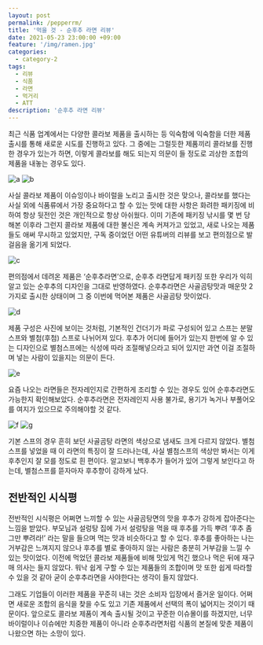 ```yaml
---
layout: post
permalink: /pepperrm/
title: '먹을 것 - 순후추 라면 리뷰'
date: 2021-05-23 23:00:00 +09:00
feature: '/img/ramen.jpg'
categories:
  - category-2
tags:
  - 리뷰
  - 식품
  - 라면
  - 먹거리
  - ATT
description: '순후추 라면 리뷰'
---
```

최근 식품 업계에서는 다양한 콜라보 제품을 출시하는 등 익숙함에 익숙함을 더한 제품 출시를 통해 새로운 시도를 진행하고 있다.
그 중에는 그럴듯한 제품끼리 콜라보를 진행한 경우가 있는가 하면, 이렇게 콜라보를 해도 되는지 의문이 들 정도로 괴상한 조합의 제품을 내놓는 경우도 있다.


![a](/img/collab1.jpg)
![b](/img/collb2.jpg)

사실 콜라보 제품이 이슈잉이나 바이럴을 노리고 출시한 것은 맞으나,
콜라보를 했다는 사실 외에 식품류에서 가장 중요하다고 할 수 있는 맛에 대한 사항은 화려한 패키징에 비하여 항상 뒷전인 것은 개인적으로 항상 아쉬웠다.
이미 기존에 패키징 낚시를 몇 번 당해본 이후라 그런지 콜라보 제품에 대한 불신은 계속 커져가고 있었고, 새로 나오는 제품들도 애써 무시하고 있었지만,
구독 중이었던 어떤 유튜버의 리뷰를 보고 편의점으로 발걸음을 옮기게 되었다.

![c](/img/peper1.jpg)

편의점에서 데려온 제품은 ‘순후추라면’으로, 순후추 라면답게 패키징 또한 우리가 익히 알고 있는 순후추의 디자인을 그대로 반영하였다.
순후추라면은 사골곰탕맛과 매운맛 2가지로 출시한 상태이며 그 중 이번에 먹어본 제품은 사골곰탕 맛이었다.

![d](/img/peper2.jpg)

제품 구성은 사진에 보이는 것처럼, 기본적인 건더기가 파로 구성되어 있고 스프는 분말스프와 별첨(후첨) 스프로 나뉘어져 있다.
후추가 어디에 들어가 있는지 한번에 알 수 있는 디자인으로 별첨스프에는 식성에 따라 조절해넣으라고 되어 있지만 과연 이걸 조절하며 넣는 사람이 있을지는 의문이 든다.

![e](/img/peper3.jpg)

요즘 나오는 라면들은 전자레인지로 간편하게 조리할 수 있는 경우도 있어 순후추라면도 가능한지 확인해보았다.
순후추라면은 전자레인지 사용 불가로, 용기가 녹거나 부풀어오를 여지가 있으므로 주의해야할 것 같다.

![f](/img/peper4.jpg)
![g](/img/peper5.jpg)

기본 스프의 경우 흔히 보던 사골곰탕 라면의 색상으로 냄새도 크게 다르지 않았다.
별첨스프를 넣었을 때 이 라면의 특징이 잘 드러나는데, 사실 별첨스프의 색상만 봐서는 이게 후추인지 잘 모를 정도로 흰 편이다.
알고보니 백후추가 들어가 있어 그렇게 보인다고 하는데, 별첨스프를 뜯자마자 후추향이 강하게 났다.

## 전반적인 시식평

전반적인 시식평은 어쩌면 느끼할 수 있는 사골곰탕면의 맛을 후추가 강하게 잡아준다는 느낌을 받았다.
부모님과 설렁탕 집에 가서 설렁탕을 먹을 때 후추를 가득 뿌려 ‘후추 좀 그만 뿌려라!’ 라는 말을 들으며 먹는 맛과 비슷하다고 할 수 있다.
후추를 좋아하는 나는 거부감은 느껴지지 않으나 후추를 별로 좋아하지 않는 사람은 충분히 거부감을 느낄 수 있는 맛이었다.
이전에 먹었던 콜라보 제품들에 비해 맛있게 먹긴 했으나 먹은 뒤에 재구매 의사는 들지 않았다.
워낙 쉽게 구할 수 있는 제품들의 조합이며 맛 또한 쉽게 따라할 수 있을 것 같아 굳이 순후추라면을 사야한다는 생각이 들지 않았다.


그래도 기업들이 이러한 제품을 꾸준히 내는 것은 소비자 입장에서 즐거운 일이다.
어쩌면 새로운 조합의 음식을 찾을 수도 있고 기존 제품에서 선택의 폭이 넓어지는 것이기 때문이다.
앞으로도 콜라보 제품이 계속 출시될 것이고 꾸준한 이슈몰이를 하겠지만,
너무 바이럴이나 이슈에만 치중한 제품이 아니라 순후추라면처럼 식품의 본질에 맞춘 제품이 나왔으면 하는 소망이 있다.  
